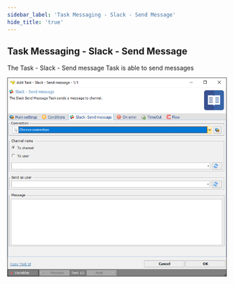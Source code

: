 ```yaml
---
sidebar_label: 'Task Messaging - Slack - Send Message'
hide_title: 'true'
---
```


## Task Messaging - Slack - Send Message

The Task - Slack - Send message Task is able to send messages

![](../../../../../static/img/slack_main.png)

